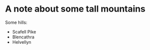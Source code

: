 A note about some tall mountains
===========================

Some hills:

* Scafell Pike
* Blencathra
* Helvellyn
